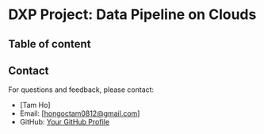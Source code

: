 # DXP Project: Data Pipeline on Clouds

## Table of content

## Contact

For questions and feedback, please contact:

- [Tam Ho]
- Email: [hongoctam0812@gmail.com]
- GitHub: [Your GitHub Profile](https://github.com/hntam812)




